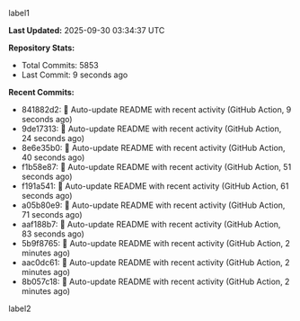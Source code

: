 
label1 
<!-- ACTIVITY_START -->
**Last Updated:** 2025-09-30 03:34:37 UTC

**Repository Stats:**
- Total Commits: 5853
- Last Commit: 9 seconds ago

**Recent Commits:**
- 841882d2: 🤖 Auto-update README with recent activity (GitHub Action, 9 seconds ago)
- 9de17313: 🤖 Auto-update README with recent activity (GitHub Action, 24 seconds ago)
- 8e6e35b0: 🤖 Auto-update README with recent activity (GitHub Action, 40 seconds ago)
- f1b58e87: 🤖 Auto-update README with recent activity (GitHub Action, 51 seconds ago)
- f191a541: 🤖 Auto-update README with recent activity (GitHub Action, 61 seconds ago)
- a05b80e9: 🤖 Auto-update README with recent activity (GitHub Action, 71 seconds ago)
- aaf188b7: 🤖 Auto-update README with recent activity (GitHub Action, 83 seconds ago)
- 5b9f8765: 🤖 Auto-update README with recent activity (GitHub Action, 2 minutes ago)
- aac0dc61: 🤖 Auto-update README with recent activity (GitHub Action, 2 minutes ago)
- 8b057c18: 🤖 Auto-update README with recent activity (GitHub Action, 2 minutes ago)
<!-- ACTIVITY_END -->

label2
